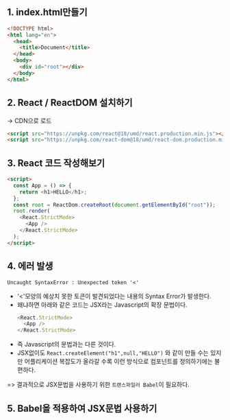 ## 1. index.html만들기

```html
<!DOCTYPE html>
<html lang="en">
  <head>
    <title>Document</title>
  </head>
  <body>
    <div id="root"></div>
  </body>
</html>
```

## 2. React / ReactDOM 설치하기

-> CDN으로 로드

```html
<script src="https://unpkg.com/react@18/umd/react.production.min.js"></script>
<script src="https://unpkg.com/react-dom@18/umd/react-dom.production.min.js"></script>
```

## 3. React 코드 작성해보기

```html
<script>
  const App = () => {
    return <h1>HELLO</h1>;
  };
  const root = ReactDom.createRoot(document.getElementById("root"));
  root.render(
    <React.StrictMode>
      <App />
    </React.StrictMode>
  );
</script>
```

## 4. 에러 발생

```
Uncaught SyntaxError : Unexpected token '<'
```

- '<'모양의 예상치 못한 토큰이 발견되었다는 내용의 Syntax Error가 발생한다.
- 왜냐하면 아래와 같은 코드는 JSX라는 Javascript의 확장 문법이다.
  ```js
  <React.StrictMode>
    <App />
  </React.StrictMode>
  ```
- 즉 Javascript의 문법과는 다른 것이다.
- JSX없이도 `React.createElement("h1",null,"HELLO")` 와 같이 만들 수는 있지만 어플리케이션 복잡도가 올라갈 수록 이런 방식으로 컴포넌트를 정의하기에는 불편하다.

=> 결과적으로 JSX문법을 사용하기 위한 `트랜스파일러 Babel`이 필요하다.

## 5. Babel을 적용하여 JSX문법 사용하기

